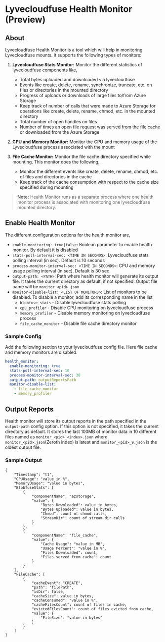 # Lyvecloudfuse Health Monitor (Preview)

## About

Lyvecloudfuse Health Monitor is a tool which will help in monitoring Lyvecloudfuse mounts. It supports the following types of monitors:

1. **Lyvecloudfuse Stats Monitor:** Monitor the different statistics of lyvecloudfuse components like,
    - Total bytes uploaded and downloaded via lyvecloudfuse
    - Events like create, delete, rename, synchronize, truncate, etc. on files or directories in the mounted directory
    - Progress of uploads or downloads of large files to/from Azure Storage
    - Keep track of number of calls that were made to Azure Storage for operations like create, delete, rename, chmod, etc. in the mounted directory
    - Total number of open handles on files
    - Number of times an open file request was served from the file cache or downloaded from the Azure Storage  

2. **CPU and Memory Monitor:** Monitor the CPU and memory usage of the Lyvecloudfuse process associated with the mount

3. **File Cache Monitor:** Monitor the file cache directory specified while mounting. This monitor does the following,
    - Monitor the different events like create, delete, rename, chmod, etc. of files and directories in the cache
    - Keep track of the cache consumption with respect to the cache size specified during mounting

> **Note:** Health Monitor runs as a separate process where one health monitor process is associated with monitoring one lyvecloudfuse mounted directory.

## Enable Health Monitor

The different configuration options for the health monitor are,
- `enable-monitoring: true|false`: Boolean parameter to enable health monitor. By default it is disabled
- `stats-poll-interval-sec: <TIME IN SECONDS>`: Lyvecloudfuse stats polling interval (in sec). Default is 10 seconds
- `process-monitor-interval-sec: <TIME IN SECONDS>`: CPU and memory usage polling interval (in sec). Default is 30 sec
- `output-path: <PATH>`: Path where health monitor will generate its output file. It takes the current directory as default, if not specified. Output file name will be `monitor_<pid>.json`
- `monitor-disable-list: <LIST OF MONITORS>`: List of monitors to be disabled. To disable a monitor, add its corresponding name in the list
    - `blobfuse_stats` - Disable lyvecloudfuse stats polling
    - `cpu_profiler` - Disable CPU monitoring on lyvecloudfuse process
    - `memory_profiler` - Disable memory monitoring on lyvecloudfuse process
    - `file_cache_monitor` - Disable file cache directory monitor

### Sample Config

Add the following section to your lyvecloudfuse config file. Here file cache and memory monitors are disabled.
```yaml
health_monitor:
  enable-monitoring: true
  stats-poll-interval-sec: 10
  process-monitor-interval-sec: 30
  output-path: outputReportsPath
  monitor-disable-list:
    - file_cache_monitor
    - memory_profiler
```

## Output Reports

Health monitor will store its output reports in the path specified in the `output-path` config option. If this option is not specified, it takes the current directory as default. It stores the last 100MB of monitor data in 10 different files named as `monitor_<pid>_<index>.json` where `monitor_<pid>.json`(Zeroth index) is latest and `monitor_<pid>_9.json` is the oldest output file.

### Sample Output

```
{
    "Timestamp": "t1",
    "CPUUsage": "value in %",
    "MemoryUsage": "value in bytes",
    "BlobfuseStats": [
        {
            "componentName": "azstorage",
            "value": {
                "Bytes Downloaded": value in bytes,
                "Bytes Uploaded": value in bytes,
                "Chmod": count of chmod calls,
                "StreamDir": count of stream dir calls
            }
        },
        {
            "componentName": "file_cache",
            "value": {
                "Cache Usage": "value in MB",
                "Usage Percent": "value in %",
                "Files Downloaded": count,
                "Files served from cache": count
            }
        }
    ],
    "FileCache": [
        {
            "cacheEvent": "CREATE",
            "path": "filePath",
            "isDir": false,
            "cacheSize": value in bytes,
            "cacheConsumed": "value in %",
            "cacheFilesCount": count of files in cache,
            "evictedFilesCount": count of files evicted from cache,
            "value": {
                "FileSize": "value in bytes"
            }
        }
    ]
}
```



